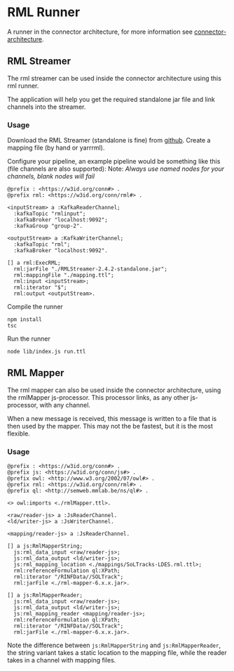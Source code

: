 # RML Runner

A runner in the connector architecture, for more information see [connector-architecture](https://github.com/TREEcg/connector-architecture).

## RML Streamer

The rml streamer can be used inside the connector architecture using this rml runner.

The application will help you get the required standalone jar file and link channels into the streamer.

### Usage

Download the RML Streamer (standalone is fine) from [github](https://github.com/RMLio/RMLStreamer/releases/tag/v2.4.2). 
Create a mapping file (by hand or yarrrml).

Configure your pipeline, an example pipeline would be something like this (file channels are also supported):
Note: *Always use named nodes for your channels, blank nodes will fail*

```turtle
@prefix : <https://w3id.org/conn#> .
@prefix rml: <https://w3id.org/conn/rml#> .

<inputStream> a :KafkaReaderChannel;
  :kafkaTopic "rmlinput";
  :kafkaBroker "localhost:9092";
  :kafkaGroup "group-2".

<outputStream> a :KafkaWriterChannel;
  :kafkaTopic "rml";
  :kafkaBroker "localhost:9092".

[] a rml:ExecRML;
  rml:jarFile "./RMLStreamer-2.4.2-standalone.jar";
  rml:mappingFile "./mapping.ttl";
  rml:input <inputStream>;
  rml:iterator "$";
  rml:output <outputStream>.
```


Compile the runner
```
npm install
tsc
```

Run the runner
```
node lib/index.js run.ttl
```


## RML Mapper

The rml mapper can also be used inside the connector architecture, using the rmlMapper js-processor.
This processor links, as any other js-processor, with any channel.

When a new message is received, this message is written to a file that is then used by the mapper.
This may not the be fastest, but it is the most flexible.


### Usage

```turtle
@prefix : <https://w3id.org/conn#> .
@prefix js: <https://w3id.org/conn/js#> .
@prefix owl: <http://www.w3.org/2002/07/owl#> .
@prefix rml: <https://w3id.org/conn/rml#> .
@prefix ql: <http://semweb.mmlab.be/ns/ql#> .

<> owl:imports <./rmlMapper.ttl>.

<raw/reader-js> a :JsReaderChannel.
<ld/writer-js> a :JsWriterChannel.

<mapping/reader-js> a :JsReaderChannel.

[] a js:RmlMapperString;
  js:rml_data_input <raw/reader-js>;
  js:rml_data_output <ld/writer-js>;
  js:rml_mapping_location <./mappings/SoLTracks-LDES.rml.ttl>;
  rml:referenceFormulation ql:XPath;
  rml:iterator "/RINFData//SOLTrack";
  rml:jarFile <./rml-mapper-6.x.x.jar>.
  
[] a js:RmlMapperReader;
  js:rml_data_input <raw/reader-js>;
  js:rml_data_output <ld/writer-js>;
  js:rml_mapping_reader <mapping/reader-js>;
  rml:referenceFormulation ql:XPath;
  rml:iterator "/RINFData//SOLTrack";
  rml:jarFile <./rml-mapper-6.x.x.jar>.
```

Note the difference between `js:RmlMapperString` and `js:RmlMapperReader`, the string variant takes a static location to the mapping file, while the reader takes in a channel with mapping files.


